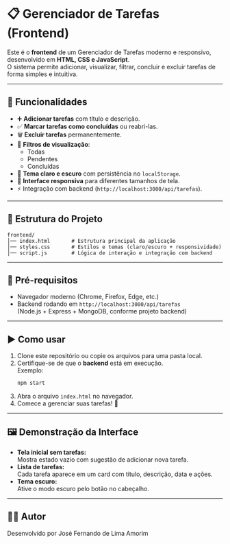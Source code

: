 # 📋 Gerenciador de Tarefas (Frontend)

Este é o **frontend** de um Gerenciador de Tarefas moderno e responsivo, desenvolvido em **HTML, CSS e JavaScript**.  
O sistema permite adicionar, visualizar, filtrar, concluir e excluir tarefas de forma simples e intuitiva.  

---

## 🚀 Funcionalidades

- ➕ **Adicionar tarefas** com título e descrição.  
- ✅ **Marcar tarefas como concluídas** ou reabri-las.  
- 🗑️ **Excluir tarefas** permanentemente.  
- 🔎 **Filtros de visualização**:  
  - Todas  
  - Pendentes  
  - Concluídas  
- 🎨 **Tema claro e escuro** com persistência no `localStorage`.  
- 📱 **Interface responsiva** para diferentes tamanhos de tela.  
- ⚡ Integração com backend (`http://localhost:3000/api/tarefas`).  

---

## 📂 Estrutura do Projeto

```
frontend/
│── index.html       # Estrutura principal da aplicação
│── styles.css       # Estilos e temas (claro/escuro + responsividade)
│── script.js        # Lógica de interação e integração com backend
```

---

## 🔧 Pré-requisitos

- Navegador moderno (Chrome, Firefox, Edge, etc.)
- Backend rodando em `http://localhost:3000/api/tarefas`  
  (Node.js + Express + MongoDB, conforme projeto backend)

---

## ▶️ Como usar

1. Clone este repositório ou copie os arquivos para uma pasta local.
2. Certifique-se de que o **backend** está em execução.  
   Exemplo:  
   ```bash
   npm start
   ```
3. Abra o arquivo `index.html` no navegador.  
4. Comece a gerenciar suas tarefas! 🎉

---

## 🖼️ Demonstração da Interface

- **Tela inicial sem tarefas:**  
  Mostra estado vazio com sugestão de adicionar nova tarefa.  
- **Lista de tarefas:**  
  Cada tarefa aparece em um card com título, descrição, data e ações.  
- **Tema escuro:**  
  Ative o modo escuro pelo botão no cabeçalho.  

---

## 👨‍💻 Autor

Desenvolvido por José Fernando de Lima Amorim
